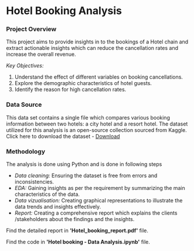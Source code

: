 # Hotel Booking Analysis
### Project Overview
This project aims to provide insights in to the bookings of a Hotel chain and extract actionable insights which can reduce the cancellation rates and increase the overall revenue. 

*Key Objectives:*
1.	Understand the effect of different variables on booking cancellations.
2.	Explore the demographic characteristics of hotel guests.
3.	Identify the reason for high cancellation rates.

### Data Source
This data set contains a single file which compares various booking information between two hotels: a city hotel and a resort hotel. The dataset utilized for this analysis is an open-source collection sourced from Kaggle. Click here to download the dataset - [Download](https://www.kaggle.com/datasets/jessemostipak/hotel-booking-demand)
### Methodology
The analysis is done using Python and is done in following steps
* *Data cleaning:* Ensuring the dataset is free from errors and inconsistencies. 
* *EDA:* Gaining insights as per the requirement by summarizing the main characteristics of the data.
* *Data vizualisation:* Creating graphical representations to illustrate the data trends and insights effectively.
* *Report:* Creating a comprehensive report which explains the clients /stakeholders about the findings and the insights.

Find the detailed report in **'Hotel_booking_report.pdf'** file.

Find the code in **'Hotel booking - Data Analysis.ipynb'** file.

